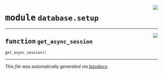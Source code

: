 <!-- markdownlint-disable -->

<a href="../src/database/setup.py#L0"><img align="right" style="float:right;" src="https://img.shields.io/badge/-source-cccccc?style=flat-square"></a>

# <kbd>module</kbd> `database.setup`





---

<a href="../src/database/setup.py#L13"><img align="right" style="float:right;" src="https://img.shields.io/badge/-source-cccccc?style=flat-square"></a>

## <kbd>function</kbd> `get_async_session`

```python
get_async_session()
```








---

_This file was automatically generated via [lazydocs](https://github.com/ml-tooling/lazydocs)._

